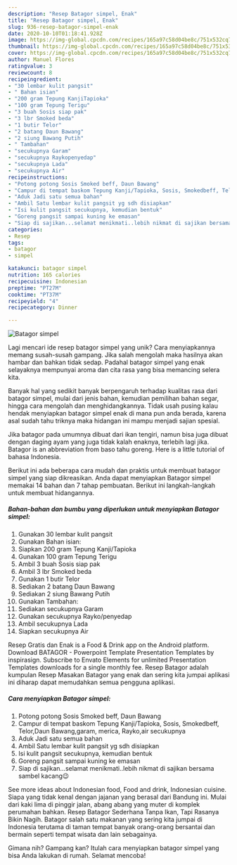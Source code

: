```yaml
---
description: "Resep Batagor simpel, Enak"
title: "Resep Batagor simpel, Enak"
slug: 936-resep-batagor-simpel-enak
date: 2020-10-10T01:18:41.928Z
image: https://img-global.cpcdn.com/recipes/165a97c58d04be8c/751x532cq70/batagor-simpel-foto-resep-utama.jpg
thumbnail: https://img-global.cpcdn.com/recipes/165a97c58d04be8c/751x532cq70/batagor-simpel-foto-resep-utama.jpg
cover: https://img-global.cpcdn.com/recipes/165a97c58d04be8c/751x532cq70/batagor-simpel-foto-resep-utama.jpg
author: Manuel Flores
ratingvalue: 3
reviewcount: 8
recipeingredient:
- "30 lembar kulit pangsit"
- " Bahan isian"
- "200 gram Tepung KanjiTapioka"
- "100 gram Tepung Terigu"
- "3 buah Sosis siap pak"
- "3 lbr Smoked beda"
- "1 butir Telor"
- "2 batang Daun Bawang"
- "2 siung Bawang Putih"
- " Tambahan"
- "secukupnya Garam"
- "secukupnya Raykopenyedap"
- "secukupnya Lada"
- "secukupnya Air"
recipeinstructions:
- "Potong potong Sosis Smoked beff, Daun Bawang"
- "Campur di tempat baskom Tepung Kanji/Tapioka, Sosis, Smokedbeff, Telor,Daun Bawang,garam, merica, Rayko,air secukupnya"
- "Aduk Jadi satu semua bahan"
- "Ambil Satu lembar kulit pangsit yg sdh disiapkan"
- "Isi kulit pangsit secukupnya, kemudian bentuk"
- "Goreng pangsit sampai kuning ke emasan"
- "Siap di sajikan...selamat menikmati..lebih nikmat di sajikan bersama sambel kacang😉"
categories:
- Resep
tags:
- batagor
- simpel

katakunci: batagor simpel 
nutrition: 165 calories
recipecuisine: Indonesian
preptime: "PT27M"
cooktime: "PT37M"
recipeyield: "4"
recipecategory: Dinner

---
```



![Batagor simpel](https://img-global.cpcdn.com/recipes/165a97c58d04be8c/751x532cq70/batagor-simpel-foto-resep-utama.jpg)

Lagi mencari ide resep batagor simpel yang unik? Cara menyiapkannya memang susah-susah gampang. Jika salah mengolah maka hasilnya akan hambar dan bahkan tidak sedap. Padahal batagor simpel yang enak selayaknya mempunyai aroma dan cita rasa yang bisa memancing selera kita.

Banyak hal yang sedikit banyak berpengaruh terhadap kualitas rasa dari batagor simpel, mulai dari jenis bahan, kemudian pemilihan bahan segar, hingga cara mengolah dan menghidangkannya. Tidak usah pusing kalau hendak menyiapkan batagor simpel enak di mana pun anda berada, karena asal sudah tahu triknya maka hidangan ini mampu menjadi sajian spesial.

Jika batagor pada umumnya dibuat dari ikan tengiri, namun bisa juga dibuat dengan daging ayam yang juga tidak kalah enaknya, terlebih lagi jika. Batagor is an abbreviation from baso tahu goreng. Here is a little tutorial of bahasa Indonesia.


Berikut ini ada beberapa cara mudah dan praktis untuk membuat batagor simpel yang siap dikreasikan. Anda dapat menyiapkan Batagor simpel memakai 14 bahan dan 7 tahap pembuatan. Berikut ini langkah-langkah untuk membuat hidangannya.

<!--inarticleads1-->

##### Bahan-bahan dan bumbu yang diperlukan untuk menyiapkan Batagor simpel:

1. Gunakan 30 lembar kulit pangsit
1. Gunakan  Bahan isian:
1. Siapkan 200 gram Tepung Kanji/Tapioka
1. Gunakan 100 gram Tepung Terigu
1. Ambil 3 buah Sosis siap pak
1. Ambil 3 lbr Smoked beda
1. Gunakan 1 butir Telor
1. Sediakan 2 batang Daun Bawang
1. Sediakan 2 siung Bawang Putih
1. Gunakan  Tambahan:
1. Sediakan secukupnya Garam
1. Gunakan secukupnya Rayko/penyedap
1. Ambil secukupnya Lada
1. Siapkan secukupnya Air


Resep Gratis dan Enak is a Food &amp; Drink app on the Android platform. Download BATAGOR - Powerpoint Template Presentation Templates by inspirasign. Subscribe to Envato Elements for unlimited Presentation Templates downloads for a single monthly fee. Resep Batagor adalah kumpulan Resep Masakan Batagor yang enak dan sering kita jumpai aplikasi ini diharap dapat memudahkan semua pengguna aplikasi. 

<!--inarticleads2-->

##### Cara menyiapkan Batagor simpel:

1. Potong potong Sosis Smoked beff, Daun Bawang
1. Campur di tempat baskom Tepung Kanji/Tapioka, Sosis, Smokedbeff, Telor,Daun Bawang,garam, merica, Rayko,air secukupnya
1. Aduk Jadi satu semua bahan
1. Ambil Satu lembar kulit pangsit yg sdh disiapkan
1. Isi kulit pangsit secukupnya, kemudian bentuk
1. Goreng pangsit sampai kuning ke emasan
1. Siap di sajikan...selamat menikmati..lebih nikmat di sajikan bersama sambel kacang😉


See more ideas about Indonesian food, Food and drink, Indonesian cuisine. Siapa yang tidak kenal dengan jajanan yang berasal dari Bandung ini. Mulai dari kaki lima di pinggir jalan, abang abang yang muter di komplek perumahan bahkan. Resep Batagor Sederhana Tanpa Ikan, Tapi Rasanya Bikin Nagih. Batagor salah satu makanan yang sering kita jumpai di Indonesia terutama di taman tempat banyak orang-orang bersantai dan bermain seperti tempat wisata dan lain sebagainya. 

Gimana nih? Gampang kan? Itulah cara menyiapkan batagor simpel yang bisa Anda lakukan di rumah. Selamat mencoba!
